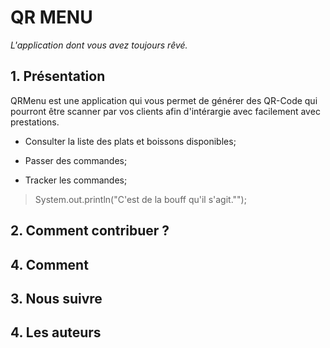 # QR MENU

_L'application dont vous avez toujours rêvé._

## 1.   Présentation

QRMenu est une application qui vous permet de générer des QR-Code 
qui pourront être scanner par vos clients afin d'intérargie avec facilement avec prestations.

-   Consulter la liste des plats et boissons  disponibles;

-   Passer des commandes;

-   Tracker les commandes;

>   System.out.println("C'est de la bouff qu'il s'agit."");
## 2. Comment contribuer ?
## 4. Comment 
## 3. Nous suivre 
## 4. Les auteurs
    